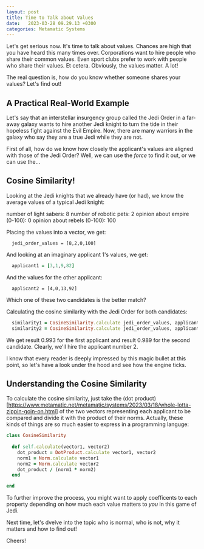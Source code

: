 ```yaml
---
layout: post
title: Time to Talk about Values
date:   2023-03-28 09.29.13 +0300
categories: Metamatic Systems
---
```


Let's get serious now. It's time to talk about values. 
Chances are high that you have heard this many times over. 
Corporations want to hire people who share their common values. 
Even sport clubs prefer to work with people who share their values.
Et cetera. Obviously, the values matter. A lot! 

The real question is, how do you know whether someone shares your values? Let's find out!

## A Practical Real-World Example

Let's say that an interstellar insurgency group called the Jedi Order 
in a far-away galaxy wants to hire another Jedi knight to turn the tide in their hopeless
fight against the Evil Empire. Now, there are many warriors in the galaxy 
who say they are a true Jedi while they are not. 

First of all, how do we know how closely the applicant's values are aligned with those of
the Jedi Order? Well, we can use the *force* to find it out, or we can use the...

## Cosine Similarity!

Looking at the Jedi knights that we already have (or had), we know
the average values of a typical Jedi knight:

number of light sabers:       8
number of robotic pets:       2
opinion about empire (0-100): 0
opinion about rebels (0-100): 100

Placing the values into a vector, we get:

```
  jedi_order_values = [8,2,0,100]
```

And looking at an imaginary applicant 1's values, we get:

```ruby
  applicant1 = [3,1,9,82]
```
And the values for the other applicant:

```
  applicant2 = [4,0,13,92]
```

Which one of these two candidates is the better match?

Calculating the cosine similarity with the Jedi Order for both candidates:

```ruby
  similarity1 = CosineSimilarity.calculate jedi_order_values, applicant1 
  similarity2 = CosineSimilarity.calculate jedi_order_values, applicant2
```

We get result 0.993 for the first applicant and result 0.989 for the second candidate.
Clearly, we'll hire the applicant number 2.

I know that every reader is deeply impressed by this magic bullet at this point, 
so let's have a look under the hood and see how the engine ticks.

## Understanding the Cosine Similarity

To calculate the cosine similarity, just take the (dot product)[https://www.metamatic.net/metamatic/systems/2023/03/18/whole-lotta-zippin-goin-on.html] of the two vectors
representing each applicant to be compared and divide it with the product of their norms. 
Actually, these kinds of things are so much easier to express in a programming languge:

```ruby
class CosineSimilarity
  
  def self.calculate(vector1, vector2)
    dot_product = DotProduct.calculate vector1, vector2
    norm1 = Norm.calculate vector1 
    norm2 = Norm.calculate vector2 
    dot_product / (norm1 * norm2)
  end

end

```
To further improve the process, you might want to apply coefficents to each
property depending on how much each value matters to *you* in this game of Jedi.

Next time, let's dvelve into the topic who is normal, who is not, 
why it matters and how to find out!

Cheers!
